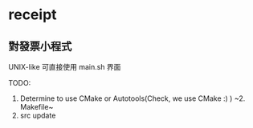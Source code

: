 # receipt
## 對發票小程式
UNIX-like 可直接使用 main.sh 界面

TODO:
1. Determine to use CMake or Autotools(Check, we use CMake :) )
~2. Makefile~
3. src update
